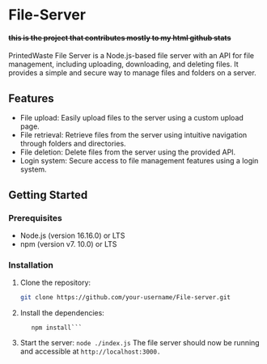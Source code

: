 # File-Server

#### ~~this is the project that contributes mostly to my html github stats~~



PrintedWaste File Server is a Node.js-based file server with an API for file management, including uploading, downloading, and deleting files. It provides a simple and secure way to manage files and folders on a server.

## Features

- File upload: Easily upload files to the server using a custom upload page.
- File retrieval: Retrieve files from the server using intuitive navigation through folders and directories.
- File deletion: Delete files from the server using the provided API.
- Login system: Secure access to file management features using a login system.

## Getting Started

### Prerequisites

- Node.js (version 16.16.0) or LTS
- npm (version v7. 10.0) or LTS

### Installation

1. Clone the repository:

   ```bash
   git clone https://github.com/your-username/File-server.git
    ```
2. Install the dependencies:
   ```cd File-server
      npm install```
3. Start the server:
```node ./index.js```
The file server should now be running and accessible at `http://localhost:3000.`

